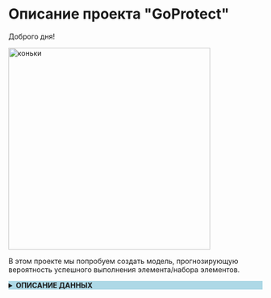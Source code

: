 # Описание проекта "GoProtect" #
Доброго дня! 
<p><img src="https://indasil.club/uploads/posts/2022-11/1669300995_37-indasil-club-p-figurnie-konki-raskraska-pinterest-46.jpg" alt="коньки" style="width:400px;"/></p>

В этом проекте мы попробуем создать модель, прогнозирующую вероятность успешного выполнения элемента/набора элементов. 

<details >
    <summary style="background-color: lightblue;"><b>ОПИСАНИЕ ДАННЫХ</b></summary>

<b>units</b>

<li>id: идентификатор юнита</li>
<li>color: категория</li>
<li>school\_id: идентификатор школы</li>

<b>tournaments</b>

Турнир состоит из нескольких категорий, оценки по категориям расписаны в total\_scores

<li>id: идентификатор турнира</li>
<li>date\_start: дата начала</li>
<li>date\_end: дата завершения</li>
<li>origin\_id: место проведения</li>

<b>total_scores</b>

Оценки за выступления по категориям и общие за турнир

<li>id: идентификатор выступления, джойнится с tournament\_scores.total\_score\_id</li>
<li>unit\_id: идентификатор юнита, ключ к units.id</li>
<li>tournament\_id: идентификатор турнира, tournaments.id</li>
<li>components\_score: артистизм (мастерство, композиция, хореография)</li>
<li>base\_score: базовая оценка за элементы в выступлении (идеал)</li>
<li>elements\_score: реальная оценка всех выполненных элементов, base\_score+goe</li>
<li>decreasings\_score: снижения оценок за ошибки</li>
<li>total\_score: components\_score+elements\_score+decreasings\_score за выступление</li>
<li>starting\_place:
<li>place: занятое место в категории category\_name+segment\_name</li>
<li>segment\_name: название сегмента</li>
<li>info: комментарии и пояснения к оценке</li>
<li>overall\_place: итоговое место в турнире</li>
<li>overall\_total\_score: итоговая оценка за весь турнир</li>
<li>overall\_place\_str: комментарии, пояснения</li>

<b>tournament\_scores</b>

Таблица с оценками поэлементно

<li>id: идентификатор оценки за конкретный элемент/комбинацию</li>
<li>total\_score\_id: идентикатор выступления, ключ total\_scores.id</li>
<li>title: запись элемента или комбинации элементов с отметками об ошибках</li>
<li>decrease: за что снижена оценка</li>
<li>base\_score: базовая оценка (идеал, цена данного элемента/комбинации, сложность)</li>
<li>goe: Grade of Execute, качество исполнения, судейские надбавки/убавки</li>
<li>avg\_score: оценка за элемент/комбинацию (усредненная по судьям)</li>

Расшифровка элементов tournaments\_scores.title

Разбираем только одиночное катание. Есть 3 типа элементов:

- Прыжки: начинаются с цифры от 1 до 4, потом идет код прыжка, потом может стоять один из специальных кодов
- Вращения. Сначала идет код вращения, после которого стоит уровень (B – базовый, 1, 2, 3,
  - Если после элемента стоит NV – not value значит элемент не выполнен.
- Шаги. Два варианта. Может быть так же как у вращений 5 уровней и NV – StSqB, StSq1 и тд.
- Внимание:
  - Могут попадаться базовые уровни без литеры В, например ChSt или CCoSp
  - Иногда прыжки иногда указаны без цифры
  - Также могут встречаться отдельные элементы из других групп
- Ошибки:
  - q – недокрут прыжка в четверть оборота. Базовая стоимость при такой ошибке остается неизменной, но судьи обязательно снизят за это GOE
  - < – спортсмен провращался в воздухе на 90°-180 ° меньше, чем положено, "недокрутил". Стоимость прыжка за такую ошибку не сильно, но снижают.
  - << – спортсмен недокрутил более 180°. Стоимость прыжка становится, как если бы прыгнул на один оборот меньше
  - e – Этот знак ставится, когда фигурист отталкивается от льда с неправильного ребра. Правильные ребра: на лутце – наружное, на флипе – внутреннее. На базовую стоимость влияет ровно на то же количество баллов, что и <
  - ! – Этот знак так же ставится только у флипа и лутца в случае, если технический специалист посчитал, что отрыв происходит с "нечеткого ребра". На базовую стоимость прыжка эта ошибка не влияет, но судьи обязательно её учтут при выставлении GOE
  - COMBO – Не выполнен обязательный каскад в короткой программе. Этот знак после прыжка, например: 3Lz+COMBO, говорит о том, что спортсмен должен был исполнить каскад прыжков, но, по какой-то причине (чаще всего падение), не смог. На оценку не влияет, но оставляет плохое впечатление у судейской бригады.
  - REP – Обозначает ошибку, похожую на COMBO, но в произвольной программе. По правилам, в произвольной программе фигурного катания один и тот же прыжок второй раз можно исполнить только в составе каскада или комбинации. Если по каким то причинам спортсмен оба раза прыгнул прыжок сольно, то ко второй попытке добавляют этот знак и базовую стоимость уменьшают на 30%.
  - SEQ – Комбинация прыжков. Фигурист сразу после любого прыжка делает аксель. В этом случае SEQ означает, что была исполнена комбинация прыжков. Раньше базовая стоимость прыжков, исполненных в комбинации, умножалась на коэффицент 0.8, с сезона 2022 стоимость комбинации приравнивается к каскаду
- Бонус:
  - B - ознает бонус за элемент.

○ x – Элемент исполнен во второй половине программы. Отностится только к прыжкам! Если прыжок сделан во второй половине программы, его базовая стоимость умножается на коэффициент 1.1. Недавно введено ограничение – только три последних прыжка получат бонус. Ввели это ограничение, потому что многие спортсмены переносили все свои прыжки во вторую часть.
    </details>
